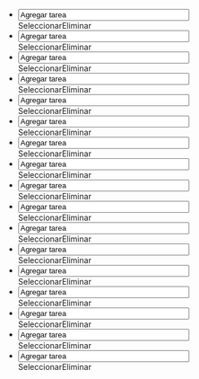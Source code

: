 <!DOCTYPE html>
<html>
<meta charset="utf-8">
<head>
 <link rel="stylesheet" type="text/css" href="estilo.css">
 <script type="java.js"></script>
</head>
<body>

<ul>
  <li> <input type="text" size="35" maxlength="50" value="Agregar tarea" name="caja de texto"> <div><span class="ok">Seleccionar</span><span class="ko">Eliminar</span></div></li>
  <li> <input type="text" size="35" maxlength="50" value="Agregar tarea" name="caja de texto"> <div><span class="ok">Seleccionar</span><span class="ko">Eliminar</span></div></li>
  <li> <input type="text" size="35" maxlength="50" value="Agregar tarea" name="caja de texto"> <div><span class="ok">Seleccionar</span><span class="ko">Eliminar</span></div></li>
  <li> <input type="text" size="35" maxlength="50" value="Agregar tarea" name="caja de texto"> <div><span class="ok">Seleccionar</span><span class="ko">Eliminar</span></div></li>
  <li> <input type="text" size="35" maxlength="50" value="Agregar tarea" name="caja de texto"> <div><span class="ok">Seleccionar</span><span class="ko">Eliminar</span></div></li>
  <li> <input type="text" size="35" maxlength="50" value="Agregar tarea" name="caja de texto"> <div><span class="ok">Seleccionar</span><span class="ko">Eliminar</span></div></li>
  <li> <input type="text" size="35" maxlength="50" value="Agregar tarea" name="caja de texto"> <div><span class="ok">Seleccionar</span><span class="ko">Eliminar</span></div></li>
  <li> <input type="text" size="35" maxlength="50" value="Agregar tarea" name="caja de texto"> <div><span class="ok">Seleccionar</span><span class="ko">Eliminar</span></div></li>
  <li> <input type="text" size="35" maxlength="50" value="Agregar tarea" name="caja de texto"> <div><span class="ok">Seleccionar</span><span class="ko">Eliminar</span></div></li>
  <li> <input type="text" size="35" maxlength="50" value="Agregar tarea" name="caja de texto"> <div><span class="ok">Seleccionar</span><span class="ko">Eliminar</span></div></li>
  <li> <input type="text" size="35" maxlength="50" value="Agregar tarea" name="caja de texto"> <div><span class="ok">Seleccionar</span><span class="ko">Eliminar</span></div></li>
  <li> <input type="text" size="35" maxlength="50" value="Agregar tarea" name="caja de texto"> <div><span class="ok">Seleccionar</span><span class="ko">Eliminar</span></div></li>
  <li> <input type="text" size="35" maxlength="50" value="Agregar tarea" name="caja de texto"> <div><span class="ok">Seleccionar</span><span class="ko">Eliminar</span></div></li>
  <li> <input type="text" size="35" maxlength="50" value="Agregar tarea" name="caja de texto"> <div><span class="ok">Seleccionar</span><span class="ko">Eliminar</span></div></li>
  <li> <input type="text" size="35" maxlength="50" value="Agregar tarea" name="caja de texto"> <div><span class="ok">Seleccionar</span><span class="ko">Eliminar</span></div></li>
  <li> <input type="text" size="35" maxlength="50" value="Agregar tarea" name="caja de texto"> <div><span class="ok">Seleccionar</span><span class="ko">Eliminar</span></div></li>
  <li> <input type="text" size="35" maxlength="50" value="Agregar tarea" name="caja de texto"> <div><span class="ok">Seleccionar</span><span class="ko">Eliminar</span></div></li>
</ul>

</body>
</html>
